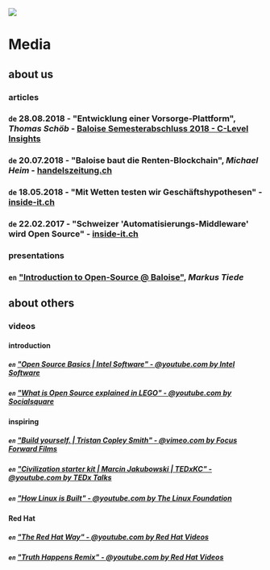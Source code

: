 ![](https://upload.wikimedia.org/wikipedia/commons/thumb/5/5d/Icon_DINA_Schwerpunkte_Parldigi_06_Open_Internet_Farbig.svg/200px-Icon_DINA_Schwerpunkte_Parldigi_06_Open_Internet_Farbig.svg.png)

# Media

## about us

### articles

### `de` 28.08.2018 - "Entwicklung einer Vorsorge-Plattform", _Thomas Schöb_ - [Baloise Semesterabschluss 2018 - C-Level Insights](https://www.baloise.com/de/home/medien/semesterabschluss/c-level-insights-thomas-schoeb.html)

### `de` 20.07.2018 - "Baloise baut die Renten-Blockchain", _Michael Heim_ - [handelszeitung.ch](https://www.handelszeitung.ch/unternehmen/baloise-baut-die-renten-blockchain)

### `de` 18.05.2018 - "Mit Wetten testen wir Geschäftshypothesen" - [inside-it.ch](https://www.inside-it.ch/articles/51129)

### `de` 22.02.2017 - "Schweizer 'Automatisierungs-Middleware' wird Open Source" - [inside-it.ch](https://www.inside-it.ch/articles/46717)

### presentations

### `en` ["Introduction to Open-Source @ Baloise"](https://gitpitch.com/baloise/open-source/master?p=docs/slides/intro), _Markus Tiede_


## about others

### videos

#### introduction

##### `en` ["Open Source Basics | Intel Software" - @youtube.com by Intel Software](https://www.youtube.com/watch?v=Tyd0FO0tko8)

##### `en` ["What is Open Source explained in LEGO" - @youtube.com by Socialsquare](https://www.youtube.com/watch?v=a8fHgx9mE5U)

#### inspiring

##### `en` ["Build yourself. | Tristan Copley Smith" - @vimeo.com by Focus Forward Films](https://vimeo.com/51764445)

##### `en` ["Civilization starter kit | Marcin Jakubowski | TEDxKC" - @youtube.com by TEDx Talks](https://www.youtube.com/watch?v=S63Cy64p2lQ)

##### `en` ["How Linux is Built" - @youtube.com by The Linux Foundation](https://www.youtube.com/watch?v=yVpbFMhOAwE)

#### Red Hat

##### `en` ["The Red Hat Way" - @youtube.com by Red Hat Videos](https://www.youtube.com/watch?v=ySyPIoyXJ-k)

##### `en` ["Truth Happens Remix" - @youtube.com by Red Hat Videos](https://www.youtube.com/watch?v=5EkkMfjetEY)
